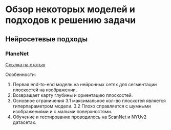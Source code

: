 # Обзор некоторых моделей и подходов к решению задачи
## Нейросетевые подходы
### PlaneNet 
[Ссылка на статью](https://arxiv.org/pdf/1804.06278.pdf)

Особенности:
1. Первая end-to-end модель на нейронных сетях для сегментации плоскостей на изображении.
2. Возвращает карту глубины и ориентацию плоскостей.
3. Основное ограничения
3.1 максимальное кол-во плоскотей является гиперпараметром модели.
3.2 Плохо справляется с шумными изображениями и с малыми поверхностями.
4. Обучение и тестирование проводилось на ScanNet и NYUv2 датасетах.
